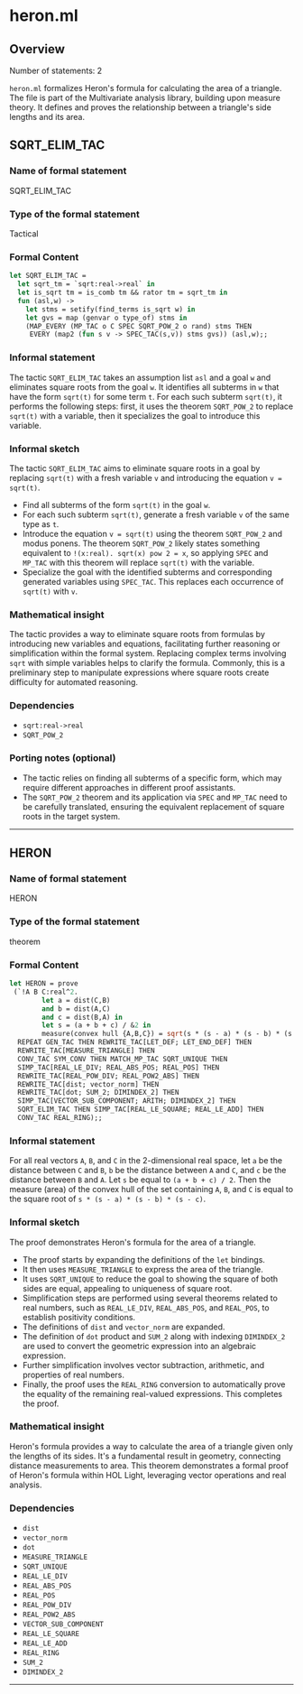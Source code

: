 # heron.ml

## Overview

Number of statements: 2

`heron.ml` formalizes Heron's formula for calculating the area of a triangle. The file is part of the Multivariate analysis library, building upon measure theory. It defines and proves the relationship between a triangle's side lengths and its area.


## SQRT_ELIM_TAC

### Name of formal statement
SQRT_ELIM_TAC

### Type of the formal statement
Tactical

### Formal Content
```ocaml
let SQRT_ELIM_TAC =
  let sqrt_tm = `sqrt:real->real` in
  let is_sqrt tm = is_comb tm && rator tm = sqrt_tm in
  fun (asl,w) ->
    let stms = setify(find_terms is_sqrt w) in
    let gvs = map (genvar o type_of) stms in
    (MAP_EVERY (MP_TAC o C SPEC SQRT_POW_2 o rand) stms THEN
     EVERY (map2 (fun s v -> SPEC_TAC(s,v)) stms gvs)) (asl,w);;
```

### Informal statement
The tactic `SQRT_ELIM_TAC` takes an assumption list `asl` and a goal `w` and eliminates square roots from the goal `w`. It identifies all subterms in `w` that have the form `sqrt(t)` for some term `t`. For each such subterm `sqrt(t)`, it performs the following steps: first, it uses the theorem `SQRT_POW_2` to replace `sqrt(t)` with a variable, then it specializes the goal to introduce this variable.

### Informal sketch
The tactic `SQRT_ELIM_TAC` aims to eliminate square roots in a goal by replacing `sqrt(t)` with a fresh variable `v` and introducing the equation `v = sqrt(t)`.

- Find all subterms of the form `sqrt(t)` in the goal `w`.
- For each such subterm `sqrt(t)`, generate a fresh variable `v` of the same type as `t`.
- Introduce the equation `v = sqrt(t)` using the theorem `SQRT_POW_2` and modus ponens. The theorem `SQRT_POW_2` likely states something equivalent to `!(x:real). sqrt(x) pow 2 = x`, so applying `SPEC` and `MP_TAC` with this theorem will replace `sqrt(t)` with the variable.
- Specialize the goal with the identified subterms and corresponding generated variables using `SPEC_TAC`. This replaces each occurrence of `sqrt(t)` with `v`.

### Mathematical insight
The tactic provides a way to eliminate square roots from formulas by introducing new variables and equations, facilitating further reasoning or simplification within the formal system. Replacing complex terms involving `sqrt` with simple variables helps to clarify the formula. Commonly, this is a preliminary step to manipulate expressions where square roots create difficulty for automated reasoning.

### Dependencies
- `sqrt:real->real`
- `SQRT_POW_2`

### Porting notes (optional)
- The tactic relies on finding all subterms of a specific form, which may require different approaches in different proof assistants.
- The `SQRT_POW_2` theorem and its application via `SPEC` and `MP_TAC` need to be carefully translated, ensuring the equivalent replacement of square roots in the target system.


---

## HERON

### Name of formal statement
HERON

### Type of the formal statement
theorem

### Formal Content
```ocaml
let HERON = prove
 (`!A B C:real^2.
        let a = dist(C,B)
        and b = dist(A,C)
        and c = dist(B,A) in
        let s = (a + b + c) / &2 in
        measure(convex hull {A,B,C}) = sqrt(s * (s - a) * (s - b) * (s - c))`,
  REPEAT GEN_TAC THEN REWRITE_TAC[LET_DEF; LET_END_DEF] THEN
  REWRITE_TAC[MEASURE_TRIANGLE] THEN
  CONV_TAC SYM_CONV THEN MATCH_MP_TAC SQRT_UNIQUE THEN
  SIMP_TAC[REAL_LE_DIV; REAL_ABS_POS; REAL_POS] THEN
  REWRITE_TAC[REAL_POW_DIV; REAL_POW2_ABS] THEN
  REWRITE_TAC[dist; vector_norm] THEN
  REWRITE_TAC[dot; SUM_2; DIMINDEX_2] THEN
  SIMP_TAC[VECTOR_SUB_COMPONENT; ARITH; DIMINDEX_2] THEN
  SQRT_ELIM_TAC THEN SIMP_TAC[REAL_LE_SQUARE; REAL_LE_ADD] THEN
  CONV_TAC REAL_RING);;
```
### Informal statement
For all real vectors `A`, `B`, and `C` in the 2-dimensional real space, let `a` be the distance between `C` and `B`, `b` be the distance between `A` and `C`, and `c` be the distance between `B` and `A`. Let `s` be equal to `(a + b + c) / 2`. Then the measure (area) of the convex hull of the set containing `A`, `B`, and `C` is equal to the square root of `s * (s - a) * (s - b) * (s - c)`.

### Informal sketch
The proof demonstrates Heron's formula for the area of a triangle.
- The proof starts by expanding the definitions of the `let` bindings.
- It then uses `MEASURE_TRIANGLE` to express the area of the triangle.
- It uses `SQRT_UNIQUE` to reduce the goal to showing the square of both sides are equal, appealing to uniqueness of square root.
- Simplification steps are performed using several theorems related to real numbers, such as `REAL_LE_DIV`, `REAL_ABS_POS`, and `REAL_POS`, to establish positivity conditions.
- The definitions of `dist` and `vector_norm` are expanded.
- The definition of `dot` product and `SUM_2` along with indexing `DIMINDEX_2` are used to convert the geometric expression into an algebraic expression.
- Further simplification involves vector subtraction, arithmetic, and properties of real numbers.
- Finally, the proof uses the `REAL_RING` conversion to automatically prove the equality of the remaining real-valued expressions. This completes the proof.

### Mathematical insight
Heron's formula provides a way to calculate the area of a triangle given only the lengths of its sides. It's a fundamental result in geometry, connecting distance measurements to area. This theorem demonstrates a formal proof of Heron's formula within HOL Light, leveraging vector operations and real analysis.

### Dependencies
- `dist`
- `vector_norm`
- `dot`
- `MEASURE_TRIANGLE`
- `SQRT_UNIQUE`
- `REAL_LE_DIV`
- `REAL_ABS_POS`
- `REAL_POS`
- `REAL_POW_DIV`
- `REAL_POW2_ABS`
- `VECTOR_SUB_COMPONENT`
- `REAL_LE_SQUARE`
- `REAL_LE_ADD`
- `REAL_RING`
- `SUM_2`
- `DIMINDEX_2`


---

